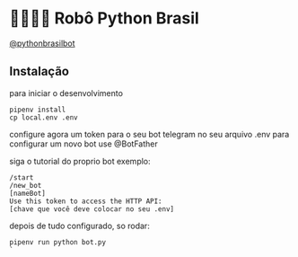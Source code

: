 # 🐍🇧🇷🤖 Robô Python Brasil  
[@pythonbrasilbot](https://t.me/pythonbrasilbot)

## Instalação

para iniciar o desenvolvimento

```
pipenv install
cp local.env .env
```

configure agora um token para o seu bot telegram no seu arquivo .env para configurar um novo bot use @BotFather

siga o tutorial do proprio bot exemplo:

```
/start
/new_bot
[nameBot]
Use this token to access the HTTP API:
[chave que você deve colocar no seu .env]
```

depois de tudo configurado, so rodar:
```
pipenv run python bot.py
`
